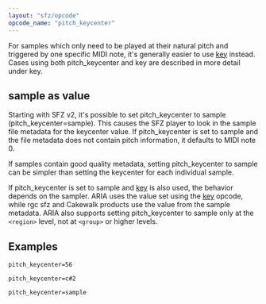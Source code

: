 ```yaml
---
layout: "sfz/opcode"
opcode_name: "pitch_keycenter"
---
```

For samples which only need to be played at their
natural pitch and triggered by one specific MIDI note, it's generally easier to
use [key] instead. Cases using both pitch_keycenter and key are described in
more detail under key.

## sample as value

Starting with SFZ v2, it's possible to set pitch_keycenter to sample
(pitch_keycenter=sample). This causes the SFZ player to look in the sample file
metadata for the keycenter value. If pitch_keycenter is set to sample and the
file metadata does not contain pitch information, it defaults to MIDI note 0.

If samples contain good quality metadata, setting pitch_keycenter to sample
can be simpler than setting the keycenter for each individual sample.

If pitch_keycenter is set to sample and [key] is also used, the behavior depends
on the sampler. ARIA uses the value set using the [key] opcode, while rgc sfz and
Cakewalk products use the value from the sample metadata. ARIA also supports
setting pitch_keycenter to sample only at the `<region>` level, not at `<group>`
or higher levels.

## Examples

```
pitch_keycenter=56

pitch_keycenter=c#2

pitch_keycenter=sample
```

[key]: key
